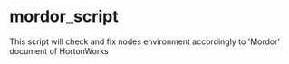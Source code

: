 # mordor_script
This script will check and fix nodes environment accordingly to 'Mordor' document of HortonWorks
